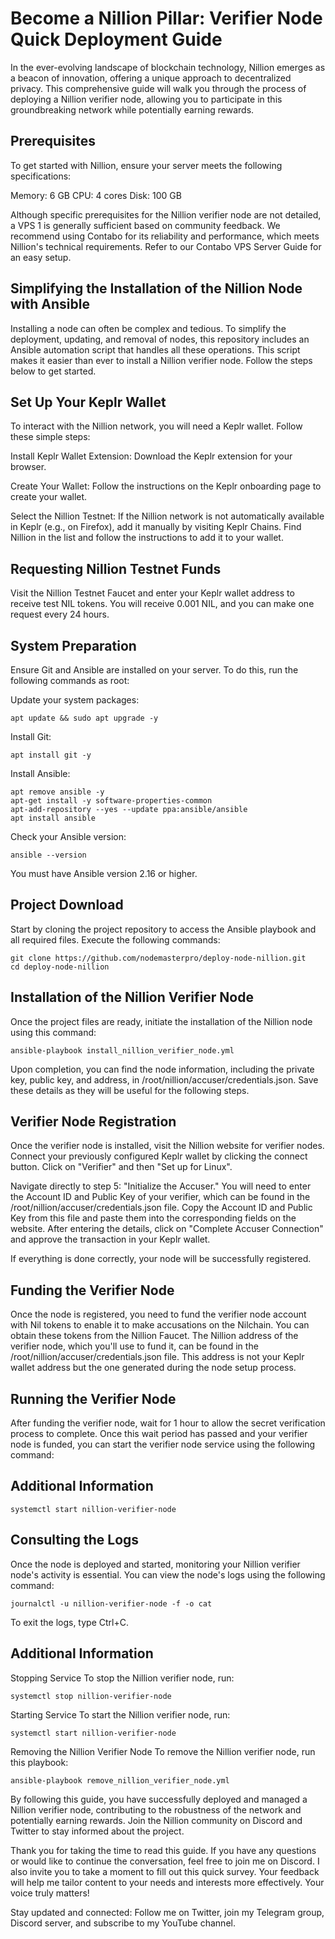 # Become a Nillion Pillar: Verifier Node Quick Deployment Guide
In the ever-evolving landscape of blockchain technology, Nillion emerges as a beacon of innovation, offering a unique approach to decentralized privacy. This comprehensive guide will walk you through the process of deploying a Nillion verifier node, allowing you to participate in this groundbreaking network while potentially earning rewards.

## Prerequisites
To get started with Nillion, ensure your server meets the following specifications:

Memory: 6 GB
CPU: 4 cores
Disk: 100 GB

Although specific prerequisites for the Nillion verifier node are not detailed, a VPS 1 is generally sufficient based on community feedback. We 
recommend using Contabo for its reliability and performance, which meets Nillion's technical requirements. Refer to our Contabo VPS Server Guide for an easy setup.

## Simplifying the Installation of the Nillion Node with Ansible
Installing a node can often be complex and tedious. To simplify the deployment, updating, and removal of nodes, this repository includes an Ansible automation script that handles all these operations. This script makes it easier than ever to install a Nillion verifier node. Follow the steps below to get started.

## Set Up Your Keplr Wallet
To interact with the Nillion network, you will need a Keplr wallet. Follow these simple steps:

Install Keplr Wallet Extension: Download the Keplr extension for your browser.

Create Your Wallet: Follow the instructions on the Keplr onboarding page to create your wallet.

Select the Nillion Testnet: If the Nillion network is not automatically available in Keplr (e.g., on Firefox), add it manually by visiting Keplr Chains. Find Nillion in the list and follow the instructions to add it to your wallet.

## Requesting Nillion Testnet Funds
Visit the Nillion Testnet Faucet and enter your Keplr wallet address to receive test NIL tokens. You will receive 0.001 NIL, and you can make one request every 24 hours.

## System Preparation
Ensure Git and Ansible are installed on your server. To do this, run the following commands as root:

Update your system packages:
```
apt update && sudo apt upgrade -y
```
Install Git:

```
apt install git -y
```
Install Ansible:
```
apt remove ansible -y
apt-get install -y software-properties-common
apt-add-repository --yes --update ppa:ansible/ansible
apt install ansible
```
Check your Ansible version:
```
ansible --version
```
You must have Ansible version 2.16 or higher.

## Project Download
Start by cloning the project repository to access the Ansible playbook and all required files. Execute the following commands:
```
git clone https://github.com/nodemasterpro/deploy-node-nillion.git
cd deploy-node-nillion
```

## Installation of the Nillion Verifier Node
Once the project files are ready, initiate the installation of the Nillion node using this command:
```
ansible-playbook install_nillion_verifier_node.yml
```
Upon completion, you can find the node information, including the private key, public key, and address, in /root/nillion/accuser/credentials.json. Save these details as they will be useful for the following steps.

## Verifier Node Registration
Once the verifier node is installed, visit the Nillion website for verifier nodes. Connect your previously configured Keplr wallet by clicking the connect button. Click on "Verifier" and then "Set up for Linux".

Navigate directly to step 5: "Initialize the Accuser." You will need to enter the Account ID and Public Key of your verifier, which can be found in the /root/nillion/accuser/credentials.json file. Copy the Account ID and Public Key from this file and paste them into the corresponding fields on the website. After entering the details, click on "Complete Accuser Connection" and approve the transaction in your Keplr wallet.

If everything is done correctly, your node will be successfully registered.

## Funding the Verifier Node
Once the node is registered, you need to fund the verifier node account with Nil tokens to enable it to make accusations on the Nilchain. You can obtain these tokens from the Nillion Faucet. The Nillion address of the verifier node, which you'll use to fund it, can be found in the /root/nillion/accuser/credentials.json file. This address is not your Keplr wallet address but the one generated during the node setup process.

## Running the Verifier Node
After funding the verifier node, wait for 1 hour to allow the secret verification process to complete. Once this wait period has passed and your verifier node is funded, you can start the verifier node service using the following command:

## Additional Information
```
systemctl start nillion-verifier-node
```
## Consulting the Logs
Once the node is deployed and started, monitoring your Nillion verifier node's activity is essential. You can view the node's logs using the following command:
```
journalctl -u nillion-verifier-node -f -o cat
```
To exit the logs, type Ctrl+C.

## Additional Information
Stopping Service
To stop the Nillion verifier node, run:
```
systemctl stop nillion-verifier-node
```
Starting Service
To start the Nillion verifier node, run:

```
systemctl start nillion-verifier-node
```
Removing the Nillion Verifier Node
To remove the Nillion verifier node, run this playbook:
```
ansible-playbook remove_nillion_verifier_node.yml
```
By following this guide, you have successfully deployed and managed a Nillion verifier node, contributing to the robustness of the network and potentially earning rewards. Join the Nillion community on Discord and Twitter to stay informed about the project.

Thank you for taking the time to read this guide. If you have any questions or would like to continue the conversation, feel free to join me on Discord. I also invite you to take a moment to fill out this quick survey. Your feedback will help me tailor content to your needs and interests more effectively. Your voice truly matters!

Stay updated and connected: Follow me on Twitter, join my Telegram group, Discord server, and subscribe to my YouTube channel.